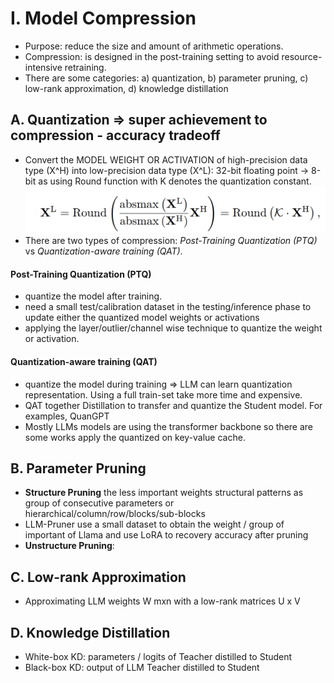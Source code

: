 # I. Model Compression

- Purpose: reduce the size and amount of arithmetic operations.
- Compression: is designed in the post-training setting to avoid resource-intensive retraining.
- There are some categories: a) quantization, b) parameter pruning, c) low-rank approximation, d) knowledge distillation

## A. Quantization => super achievement to compression - accuracy tradeoff

- Convert the MODEL WEIGHT OR ACTIVATION of high-precision data type (X^H) into low-precision data type (X^L): 32-bit floating point -> 8-bit as using Round function with K denotes the quantization constant.![1736774768334](image/effcientLLMs/1736774768334.png)
- There are two types of compression: *Post-Training Quantization (PTQ)* vs *Quantization-aware training (QAT)*.

#### Post-Training Quantization (PTQ)

- quantize the model after training.
- need a small test/calibration dataset in the testing/inference phase to update either the quantized model weights or activations
- applying the layer/outlier/channel wise technique to quantize the weight or activation.

#### Quantization-aware training (QAT)

- quantize the model during training => LLM can learn quantization representation. Using a full train-set take more time and expensive.
- QAT together Distillation to transfer and quantize the Student model. For examples, QuanGPT
- Mostly LLMs models are using the transformer backbone so there are some works apply the quantized on key-value cache.

## B. Parameter Pruning

- **Structure Pruning** the less important weights structural patterns as group of consecutive parameters or hierarchical/column/row/blocks/sub-blocks
- LLM-Pruner use a small dataset to obtain the weight / group of important of Llama and use LoRA to recovery accuracy after pruning
- **Unstructure Pruning**:

## C. Low-rank Approximation

- Approximating LLM weights W mxn with a low-rank matrices U x V

## D. Knowledge Distillation

- White-box KD: parameters / logits of Teacher distilled to Student
- Black-box KD: output of LLM Teacher distilled to Student
